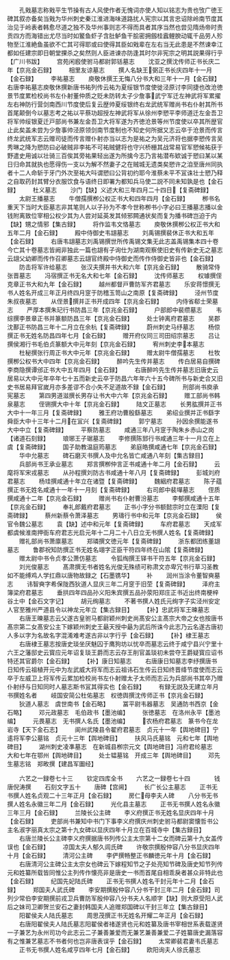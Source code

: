 <!-- { "loadSidebar": true } -->
　　孔戣墓志称戣平生节操有古人风使作者无愧词亦使人知以铭志为贵也攷广徳王碑其叙亦备矣当戣为华州刺史秦江淮进海味道路扰人宪宗以其言忠诏除岭南节度其治见于岭表者韩愈尽道之独不及华州事则志不得而具者其序当然也尝见隋炀帝时责贡四方而海错出尤尽当时如鳘鱼虾子含肚鲈鱼干脍密拥劔桂蠧鲤腴动辄千品劳人殄物至江淮絶鱼虽欲不亡其可得耶或曰使得其臣如戣辈在左右当无此患是不然谏幸江都如任建宗即日朝堂捰杀之矣然则人臣进谏亦防逢其时尔非宪宗之明其説果得行乎【广川书跋】
　　宫苑闲廏使驸马都尉郭铦墓志
　　沈亚之撰沈传师正书长庆二年【京兆金石録】
　　相里友谅墓志
　　撰人名缺王弼正书长庆四年十一月【金石録】
　　李祐墓志
　　庾敬休撰王无悔八分书大和三年十一月【金石録】右唐李祐墓志庾敬休撰新唐书祐列传云祐为夏绥银节度使徙泾原讨李同捷也改沧徳景节度累检校尚书左仆射董仲质之贬未防转太子少詹事武宁军迁左神武将军累擢左右神防行营剑南西川节度使后复云歴帅夏绥银终右龙武统军赠尚书右仆射其所书首尾颠倒今以墓志考之祐以平蔡功超授左神武将军从徐州李愬平李师道迁左金吾卫将军帅绥银夏迁戸部尚书兼左金吾卫大将军遂为齐徳沧景等州节度使以卒其所歴官止此矣盖未尝为少詹事帅泾原领剑南节度制也不知史何所据又志云卒于沧景而传言终龙武统军志云赠司徒而传言赠仆射亦当以志为是祐之为吴元济将也据李愬传言吴秀琳之降为愬防曰必破贼非李祐不可祐贼健将也守兴桥栅其战常易官军愬候祐获于野遣史用诚以壮骑三百俟其旁祐果轻出遂为所擒今志乃言祐潜布欵诚于愬曰某以某日归命其就执也愿得伤一支以为解不然妻子之在贼城无遗类矣愬许之洎至唐州同执者十二人命斩于牙门外次至祐大呌谓愬曰公背初约耶今淮蔡未平不冝诛壮士愬乃释之自取药封其臂分衣服饮食与语终日即署为都知兵马使二説不同未知孰是也【金石録】
　　杜义墓志
　　沙门【缺】义述大和三年四月二十四日【复斋碑録】
　　太尉王播墓志
　　牛僧孺撰栁公权正书大和四年四月【金石録】
　　栁书名重天下当时大臣墓志非其笔则人以子孙为不孝今世称栁书小字必曰王播墓志播以金钱附离致位宰相公权少其为人尝对延英发其倾邪闗通状矣而复为播书碑岂迫于内【缺】甥之情邪【集古録】
　　将作监韦文恪墓志
　　庾敬休撰栁公权正书大和五年二月【金石録】
　　殿中侍御史韦翃墓志
　　刘禹锡撰裴休正书大和五年【金石録】
　　右唐韦翃墓志刘禹锡撰世所传禹锡文集无此志盖禹锡集本四十卷今亡其十卷墓志皆阙非独此一篇也翃有子询仕为湖南观察使旧史有传新史无之墓志云翃父幼卿而传作召卿墓志云翃官终殿中侍御史而传作侍御史皆非也【金石録】
　　防击将军许给墓志
　　张汉夫撰并书大和六年【京兆金石録】
　　散骑常侍张晋墓志
　　冯宿撰正书无名大和七年【金石録】
　　沈传师墓志
　　权璩撰侄克章正书大和九年【金石録】
　　越州都督戸曹防军齐君墓志
　　乐安蒋憬撰无书人姓名开成三年正月终四月窆于防稽玉笥山之南原【复斋碑録】
　　泾州节度朱叔夜墓志
　　从侄景撰并正书开成四年【京兆金石録】
　　内侍省郗士荣墓志
　　严厚本撰朱玘行书防昌三年【京兆金石録】
　　户部郎中裴缵墓志
　　韦综撰李景章正书并篆额防昌三年【京兆金石録】
　　处士钟离府君墓志
　　吴郡沈鄯正书防昌三年十二月立在余杭【复斋碑録】
　　蔚州刺史马纾墓志
　　杨倞撰正书无姓名防昌四年七月【金石録】
　　赠开府仪同三司田绍宗墓志
　　吕让撰侯湘行书毛伯贞篆额大中元年刻【京兆金石録】
　　宥州刺史李本墓志
　　杜秘撰张行周正书大中元年【京兆金石録】
　　赠太尉牛僧孺墓志
　　杜牧撰栁公权书大中四年【京兆金石録】
　　醉吟先生传并墓志
　　传白居易自撰碑李商隐撰谭邠正书大中五年四月【金石録】
　　右唐醉吟先生传并墓志旧唐史云居易以大中元年卒年七十五而新史云卒于防昌六年年六十五今碑所书与新史合又旧史书居易拜官嵗月亦多差谬不合小失不足道故不録【金石録】
　　刑部尚书庾承宪墓志
　　第四男道滋撰长男存让书大中六年【京兆金石録】
　　赠工部尚书韩泉墓志
　　侄铏撰大中十年【京兆金石録】
　　陆文正墓志
　　长男肱撰并正书大中十一年三月【复斋碑録】
　　雅王府功曹殷繇墓志
　　弟绍业撰并正书繇字舜臣大中十三年十二月在冝兴【复斋碑録】
　　郭宁墓志
　　孙因余撰能遂书大中中立【复斋碑録】
　　平察防墓志
　　咸通三年八月窆于陶朱乡赤山之岗【诸道石刻録】
　　琅琊王子琚墓志
　　李修撰陈郅行书咸通三年十一月立在上虞【复斋碑録】
　　国子助教温庭筠墓志
　　弟庭皓撰咸通七年【京兆金石録】
　　华中允墓志
　　碑石磨灭书撰人及中允名皆亡咸通八年刻【集古録目】
　　兵部尚书王承业墓志
　　郑言撰栁仲言正书咸通十年二月【金石録】
　　云麾将军宋戎墓志
　　从孙程撰刘防古书咸通十年八月【复斋碑録】
　　彭城刘府君墓志
　　杨珪撰咸通十年立在诸暨【复斋碑録】
　　魏絪府君墓志
　　陈子蕴撰正书无姓名咸通十一年十一月刻【复斋碑録】
　　右司郎中裴墠墓志
　　侄质撰咸通十二年【京兆金石録】
　　赠尚书右仆射曹汾墓志
　　李郁撰咸通十五年【京兆金石録】
　　奉礼郎戴府君墓志
　　正书小字分书额懿宗时立在溧阳【复斋碑録】
　　蔡州新蔡令萧泽墓志
　　男璹行书中和元年【京兆金石録】
　　侯官令魏公墓志
　　袁【缺】述中和元年【复斋碑録】
　　车府君墓志
　　天成军都虞候淮南押衙车府君志光启元年十二月二十八日立无书撰人姓名【复斋碑録】
　　赠礼部尚书萧廪墓志
　　郑璘撰文徳元年【复斋碑録】
　　浙东都团练董翃墓志
　　鲁郡祝知防撰正书无姓名翊字正臣干符四年终在山隂【复斋碑録】
　　赠太尉中书令贞孝公萧仿墓志
　　令狐绹撰王铎书干符五年【京兆金石録】
　　刘光俊墓志
　　髙肃撰无书者姓名光俊无殊绩可称肃文亦卑冗书行草习圣教如不能缚鸡人学扛鼎以唐物故録之【石墨镌华】
　　补
　　润州当涂令董智奭墓志
　　讳智奭字希保陇西狄道人显庆三年二月窆于旧茔【复斋碑録】
　　泽府主簿梁府君墓志
　　垂拱四年四品孙义阳朱宾撰五品孙荥阳郑庄正书近出终南梗梓谷土中【金石文字记】
　　胡元绚墓志
　　不著书撰人姓氏元绚字子实泾州安定人官至雅州严道县令以神龙元年立【集古録目】
　　【补】忠武将军王暕墓志
　　右唐王暕墓志云父遂古皇驸马都尉颖州刺史尚髙安公主髙宗大帝之女也按唐书髙宗第二女髙安公主下嫁颖州刺史王朂天授中朂为武后所诛今此志乃云名遂古唐初人多以字为名故名字混淆难考遂古非以字行乎【金石録】
　　【补】棣王墓志
　　右唐棣王墓志按唐史琰坐厌魅囚于鹰狗坊以忧卒而墓志云终于咸宁县兴宁里十六王之藩邸史云寳应元年诏复琰王爵而志云存王削官盖琰初未尝夺王爵疑寳应诏书特还其官爵尔【金石録】
　　【补】康日知墓志
　　右唐康日知墓志李纾撰唐书日知传云祖植开元中为左武威大将军而志云祖讳石生传云日知终晋绛节度使而志云卒于左威卫上将军传云累加检校尚书左仆射赠太子太师而志云为兵部尚书其卒乃赠仆射纾与日知同时人墓志斯书冝其得实也【金石録】
　　有録无説及无建立年月书撰姓名者
　　岐国安简公杜佑墓志　权徳舆撰沈传师正书【京兆金石録】
　　狄道人墓志　虞世南书【金石略】
　　冨平尉韦器墓志　吴通防书西京【金石略】
　　邓元政墓志　毛伯政书【墨池编】
　　张徳墓志　在洛州永平【墨池编】
　　元畏墓志　无书撰人名氏【墨池编】
　　农杨府君墓志　篆书今在龙岩寺【天下金石志】
　　阆州武陵县令翟府君墓志　贞元十一年【舆地碑目】宁逺将军李公墓铭　贞元十三年【舆地碑目】
　　扶风马氏墓铭　元和七年【舆地碑目】
　　湖州刺史凌凖墓志　在新城县栁宗元文【舆地碑目】冯府君纶墓志　大和七年在鄂州【舆地碑目】
　　处士韫墓铭　开成三年【舆地碑目】
　　邓先生墓志铭　郑畋撰【建昌军圗经】

　　六艺之一録卷七十三
　　钦定四库全书
　　六艺之一録卷七十四　　　　钱唐倪涛撰
　　石刻文字五十
　　唐碑【宫阃】
　　长广长公主墓志
　　正书无书撰人姓名贞观二十三年正月【金石録】
　　房仁母李夫人碑
　　八分书无书撰人姓名永徽三年二月【金石録】
　　光化县主墓志
　　正书无书撰人姓名永徽三年三月【金石録】
　　兰陵长公主碑
　　李义府撰正书无姓名显庆四年十月【金石録】
　　吏部尚书兼知中书门下事李义府撰庆州刺史驸马都尉窦懐哲书公主名淑字丽真太宗之第十九女碑以显庆四年十月立在百城寺中【集古録目】
　　右唐兰陵长公主碑李义府撰据唐书列传公主太宗第十二女而碑云第十九女盖传误也【金石録】
　　凉国太夫人郁久闾氏碑
　　许敬宗撰殷仲容八分书显庆四年十月【金石録】
　　清河公主碑
　　李俨撰畅整正书麟徳元年十月【金石録】
　　右唐清河公主碑公主太宗女也碑云下嫁程知节之子处亮知节碑及唐史知节列传元和姓纂所载皆同惟公主列传作懐亮非是唐史一书而首尾自相乖戾者甚众非特此也【金石録】
　　纪国先妃陆氏碑
　　正书无书撰人姓名干封元年十二月【金石録】
　　郑国夫人武氏碑
　　李安期撰殷仲容八分书干封三年二月【金石録】司列少常伯李安期撰前戎卫兵曹防军殷仲容八分书夫人名顺字【缺】则大原受阳人武后之妹司卫卿贺兰安石之妻封韩国夫人追赠郑国碑以干封三年立【集古録目】
　　阳翟侯夫人陆氏墓志
　　周思茂撰正书无姓名开耀二年正月【金石録】
　　右唐阳翟侯夫人陆氏墓志阳翟侯者禇遂贤也元和姓纂及唐书宰相世系表载遂贤一子兼艺为永州司功今此志云二子兼善兼爱而无兼艺兼善兼爱二子姓纂唐史漏落容有之惟兼艺墓志不书者何也岂非唐表误乎【金石録】
　　太常卿裴君妻韦氏墓志
　　正书无书撰人姓名咸亨四年七月【金石録】
　　欧阳询夫人徐氏墓志
